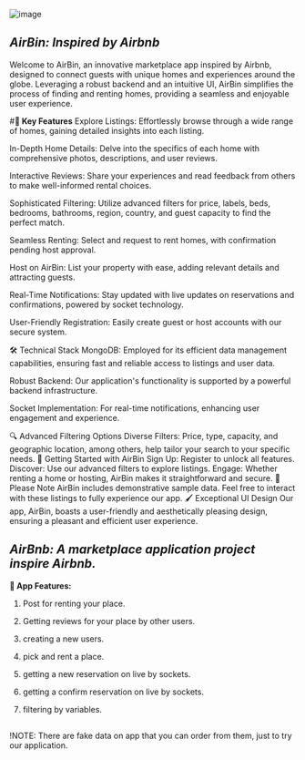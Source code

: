 ![image](https://github.com/NoyLeibo/Airbmb/assets/150171476/20c4dbd3-d831-49f7-9b85-bd17b17e9c03)


## **_AirBin: Inspired by Airbnb_**
Welcome to AirBin, an innovative marketplace app inspired by Airbnb, designed to connect guests with unique homes and experiences around the globe. Leveraging a robust backend and an intuitive UI, AirBin simplifies the process of finding and renting homes, providing a seamless and enjoyable user experience.

#**🌟 Key Features**
Explore Listings: Effortlessly browse through a wide range of homes, gaining detailed insights into each listing.

In-Depth Home Details: Delve into the specifics of each home with comprehensive photos, descriptions, and user reviews.

Interactive Reviews: Share your experiences and read feedback from others to make well-informed rental choices.

Sophisticated Filtering: Utilize advanced filters for price, labels, beds, bedrooms, bathrooms, region, country, and guest capacity to find the perfect match.

Seamless Renting: Select and request to rent homes, with confirmation pending host approval.

Host on AirBin: List your property with ease, adding relevant details and attracting guests.

Real-Time Notifications: Stay updated with live updates on reservations and confirmations, powered by socket technology.

User-Friendly Registration: Easily create guest or host accounts with our secure system.

🛠️ Technical Stack
MongoDB: Employed for its efficient data management capabilities, ensuring fast and reliable access to listings and user data.

Robust Backend: Our application's functionality is supported by a powerful backend infrastructure.

Socket Implementation: For real-time notifications, enhancing user engagement and experience.

🔍 Advanced Filtering Options
Diverse Filters: Price, type, capacity, and geographic location, among others, help tailor your search to your specific needs.
🚀 Getting Started with AirBin
Sign Up: Register to unlock all features.
Discover: Use our advanced filters to explore listings.
Engage: Whether renting a home or hosting, AirBin makes it straightforward and secure.
📝 Please Note
AirBin includes demonstrative sample data. Feel free to interact with these listings to fully experience our app.
🖌️ Exceptional UI Design
Our app, AirBin, boasts a user-friendly and aesthetically pleasing design, ensuring a pleasant and efficient user experience.







## **_AirBnb: A marketplace application project inspire Airbnb._**

**🚩 App Features:**
1. Post for renting your place.
2. Getting reviews for your place by other users.
3. creating a new users.
4. pick and rent a place.
5. getting a new reservation on live by sockets.
6. getting a confirm reservation on live by sockets.
7. filtering by variables.

   ##
!NOTE: There are fake data on app that you can order from them, just to try our application.

